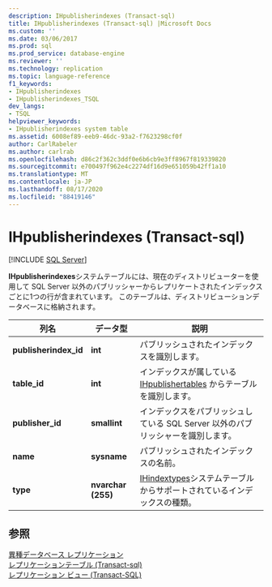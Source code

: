 ```yaml
---
description: IHpublisherindexes (Transact-sql)
title: IHpublisherindexes (Transact-sql) |Microsoft Docs
ms.custom: ''
ms.date: 03/06/2017
ms.prod: sql
ms.prod_service: database-engine
ms.reviewer: ''
ms.technology: replication
ms.topic: language-reference
f1_keywords:
- IHpublisherindexes
- IHpublisherindexes_TSQL
dev_langs:
- TSQL
helpviewer_keywords:
- IHpublisherindexes system table
ms.assetid: 6008ef89-eeb9-46dc-93a2-f7623298cf0f
author: CarlRabeler
ms.author: carlrab
ms.openlocfilehash: d86c2f362c3ddf0e6b6cb9e3ff8967f819339820
ms.sourcegitcommit: e700497f962e4c2274df16d9e651059b42ff1a10
ms.translationtype: MT
ms.contentlocale: ja-JP
ms.lasthandoff: 08/17/2020
ms.locfileid: "88419146"
---
```

# <a name="ihpublisherindexes-transact-sql"></a>IHpublisherindexes (Transact-sql)
[!INCLUDE [SQL Server](../../includes/applies-to-version/sqlserver.md)]

  **IHpublisherindexes**システムテーブルには、現在のディストリビューターを使用して SQL Server 以外のパブリッシャーからレプリケートされたインデックスごとに1つの行が含まれています。 このテーブルは、ディストリビューションデータベースに格納されます。  
  
|列名|データ型|説明|  
|-----------------|---------------|-----------------|  
|**publisherindex_id**|**int**|パブリッシュされたインデックスを識別します。|  
|**table_id**|**int**|インデックスが属している [IHpublishertables](../../relational-databases/system-tables/ihpublishertables-transact-sql.md) からテーブルを識別します。|  
|**publisher_id**|**smallint**|インデックスをパブリッシュしている SQL&#xA0;Server 以外のパブリッシャーを識別します。|  
|**name**|**sysname**|パブリッシュされたインデックスの名前。|  
|**type**|**nvarchar (255)**|[IHindextypes](../../relational-databases/system-tables/ihindextypes-transact-sql.md)システムテーブルからサポートされているインデックスの種類。|  
  
## <a name="see-also"></a>参照  
 [異種データベース レプリケーション](../../relational-databases/replication/non-sql/heterogeneous-database-replication.md)   
 [レプリケーションテーブル &#40;Transact-sql&#41;](../../relational-databases/system-tables/replication-tables-transact-sql.md)   
 [レプリケーション ビュー &#40;Transact-SQL&#41;](../../relational-databases/system-views/replication-views-transact-sql.md)  
  
  
